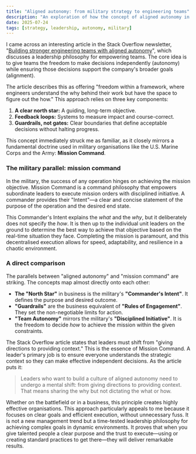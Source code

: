```yaml
---
title: "Aligned autonomy: from military strategy to engineering teams"
description: "An exploration of how the concept of aligned autonomy in business mirrors the effective military doctrine of mission command."
date: 2025-07-24
tags: [strategy, leadership, autonomy, military]
---
```


I came across an interesting article in the Stack Overflow newsletter, "[Building stronger engineering teams with aligned autonomy](https://stackoverflow.blog/2025/07/14/building-stronger-engineering-teams-with-aligned-autonomy/)", which discusses a leadership philosophy for empowering teams. The core idea is to give teams the freedom to make decisions independently (autonomy) while ensuring those decisions support the company's broader goals (alignment).

The article describes this as offering "freedom within a framework, where engineers understand the why behind their work but have the space to figure out the how." This approach relies on three key components:
1.  **A clear north star:** A guiding, long-term objective.
2.  **Feedback loops:** Systems to measure impact and course-correct.
3.  **Guardrails, not gates:** Clear boundaries that define acceptable decisions without halting progress.

This concept immediately struck me as familiar, as it closely mirrors a fundamental doctrine used in military organisations like the U.S. Marine Corps and the Army: **Mission Command**.

### The military parallel: mission command

In the military, the success of any operation hinges on achieving the mission objective. Mission Command is a command philosophy that empowers subordinate leaders to execute mission orders with disciplined initiative. A commander provides their "Intent"—a clear and concise statement of the purpose of the operation and the desired end state.

This Commander's Intent explains the *what* and the *why*, but it deliberately does not specify the *how*. It is then up to the individual unit leaders on the ground to determine the best way to achieve that objective based on the real-time situation they face. Completing the mission is paramount, and this decentralised execution allows for speed, adaptability, and resilience in a chaotic environment.

### A direct comparison

The parallels between "aligned autonomy" and "mission command" are striking. The concepts map almost directly onto each other:

*   **The "North Star"** in business is the military's **"Commander's Intent"**. It defines the purpose and desired outcome.
*   **"Guardrails"** are the business equivalent of **"Rules of Engagement"**. They set the non-negotiable limits for action.
*   **"Team Autonomy"** mirrors the military's **"Disciplined Initiative"**. It is the freedom to decide *how* to achieve the mission within the given constraints.

The Stack Overflow article states that leaders must shift from "giving directions to providing context." This is the essence of Mission Command. A leader's primary job is to ensure everyone understands the strategic context so they can make effective independent decisions. As the article puts it:

> Leaders who want to build a culture of aligned autonomy need to undergo a mental shift: from giving directions to providing context. That means sharing the why but not dictating the what or how.

Whether on the battlefield or in a business, this principle creates highly effective organisations. This approach particularly appeals to me because it focuses on clear goals and efficient execution, without unnecessary fuss. It is not a new management trend but a time-tested leadership philosophy for achieving complex goals in dynamic environments. It proves that when you give talented people a clear purpose and the trust to execute—using or creating standard practices to get there—they will deliver remarkable results.